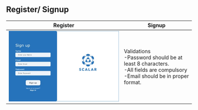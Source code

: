 ## Register/ Signup
|Register | Signup|
|--|--|
|![register](/docs/assets/images/File_manager_UI_screens/slide3.jpg)|Validations <br /> -Password should be at least 8 characters.<br />-All fields are compulsory <br />-Email should be in proper format.|